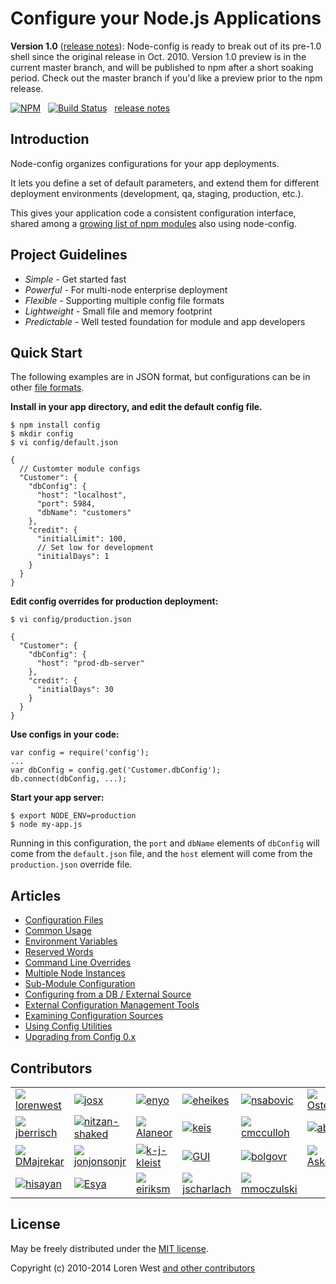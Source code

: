 Configure your Node.js Applications
===================================

**Version 1.0** ([release notes](https://github.com/lorenwest/node-config/wiki/Upgrading-From-Config-0.x)): Node-config is ready to break out of its pre-1.0 shell since the original release in Oct. 2010.  Version 1.0 preview is in the current master branch, and will be published to npm after a short soaking period. Check out the master branch if you'd like a preview prior to the npm release.

[![NPM](https://nodei.co/npm/config.svg?downloads=true&stars=true)](https://nodei.co/npm/config/)&nbsp;&nbsp;
[![Build Status](https://secure.travis-ci.org/lorenwest/node-config.svg?branch=master)](https://travis-ci.org/lorenwest/node-config)&nbsp;&nbsp;
[release notes](https://github.com/lorenwest/node-config/blob/master/History.md)

Introduction
------------

Node-config organizes configurations for your app deployments.

It lets you define a set of default parameters,
and extend them for different deployment environments (development, qa,
staging, production, etc.).

This gives your application code a consistent configuration interface, shared among a
[growing list of npm modules](https://www.npmjs.org/browse/depended/config) also using node-config.

Project Guidelines
------------------

* *Simple* - Get started fast
* *Powerful* - For multi-node enterprise deployment
* *Flexible* - Supporting multiple config file formats
* *Lightweight* - Small file and memory footprint
* *Predictable* - Well tested foundation for module and app developers

Quick Start
---------------
The following examples are in JSON format, but configurations can be in other [file formats](https://github.com/lorenwest/node-config/wiki/Configuration-Files#file-formats).

**Install in your app directory, and edit the default config file.**

    $ npm install config
    $ mkdir config
    $ vi config/default.json

    {
      // Customter module configs
      "Customer": {
        "dbConfig": {
          "host": "localhost",
          "port": 5984,
          "dbName": "customers"
        },
        "credit": {
          "initialLimit": 100,
          // Set low for development
          "initialDays": 1
        }
      }
    }

**Edit config overrides for production deployment:**

    $ vi config/production.json

    {
      "Customer": {
        "dbConfig": {
          "host": "prod-db-server"
        },
        "credit": {
          "initialDays": 30
        }
      }
    }

**Use configs in your code:**

    var config = require('config');
    ...
    var dbConfig = config.get('Customer.dbConfig');
    db.connect(dbConfig, ...);

**Start your app server:**

    $ export NODE_ENV=production
    $ node my-app.js

Running in this configuration, the `port` and `dbName` elements of `dbConfig`
will come from the `default.json` file, and the `host` element will
come from the `production.json` override file.

Articles
--------

* [Configuration Files](https://github.com/lorenwest/node-config/wiki/Configuration-Files)
* [Common Usage](https://github.com/lorenwest/node-config/wiki/Common-Usage)
* [Environment Variables](https://github.com/lorenwest/node-config/wiki/Environment-Variables)
* [Reserved Words](https://github.com/lorenwest/node-config/wiki/Reserved-Words)
* [Command Line Overrides](https://github.com/lorenwest/node-config/wiki/Command-Line-Overrides)
* [Multiple Node Instances](https://github.com/lorenwest/node-config/wiki/Multiple-Node-Instances)
* [Sub-Module Configuration](https://github.com/lorenwest/node-config/wiki/Sub-Module-Configuration)
* [Configuring from a DB / External Source](https://github.com/lorenwest/node-config/wiki/Configuring-from-a-DB-/-External-Source)
* [External Configuration Management Tools](https://github.com/lorenwest/node-config/wiki/External-Configuration-Management-Tools)
* [Examining Configuration Sources](https://github.com/lorenwest/node-config/wiki/Examining-Configuration-Sources)
* [Using Config Utilities](https://github.com/lorenwest/node-config/wiki/Using-Config-Utilities)
* [Upgrading from Config 0.x](https://github.com/lorenwest/node-config/wiki/Upgrading-From-Config-0.x)

Contributors
------------
<table id="contributors"><tr><td><img src=https://avatars.githubusercontent.com/u/373538?><a href="https://github.com/lorenwest">lorenwest</a></td><td><img src=https://avatars.githubusercontent.com/u/791137?><a href="https://github.com/josx">josx</a></td><td><img src=https://avatars.githubusercontent.com/u/133277?><a href="https://github.com/enyo">enyo</a></td><td><img src=https://avatars.githubusercontent.com/u/1656140?><a href="https://github.com/eheikes">eheikes</a></td><td><img src=https://avatars.githubusercontent.com/u/842998?><a href="https://github.com/nsabovic">nsabovic</a></td><td><img src=https://avatars.githubusercontent.com/u/506460?><a href="https://github.com/Osterjour">Osterjour</a></td></tr><tr><td><img src=https://avatars.githubusercontent.com/u/145742?><a href="https://github.com/jberrisch">jberrisch</a></td><td><img src=https://avatars.githubusercontent.com/u/1918551?><a href="https://github.com/nitzan-shaked">nitzan-shaked</a></td><td><img src=https://avatars.githubusercontent.com/u/3058150?><a href="https://github.com/Alaneor">Alaneor</a></td><td><img src=https://avatars.githubusercontent.com/u/125062?><a href="https://github.com/keis">keis</a></td><td><img src=https://avatars.githubusercontent.com/u/157303?><a href="https://github.com/cmcculloh">cmcculloh</a></td><td><img src=https://avatars.githubusercontent.com/u/16861?><a href="https://github.com/abh">abh</a></td></tr><tr><td><img src=https://avatars.githubusercontent.com/u/28898?><a href="https://github.com/DMajrekar">DMajrekar</a></td><td><img src=https://avatars.githubusercontent.com/u/2533984?><a href="https://github.com/jonjonsonjr">jonjonsonjr</a></td><td><img src=https://avatars.githubusercontent.com/u/157474?><a href="https://github.com/k-j-kleist">k-j-kleist</a></td><td><img src=https://avatars.githubusercontent.com/u/12112?><a href="https://github.com/GUI">GUI</a></td><td><img src=https://avatars.githubusercontent.com/u/811927?><a href="https://github.com/bolgovr">bolgovr</a></td><td><img src=https://avatars.githubusercontent.com/u/672821?><a href="https://github.com/Askelkana">Askelkana</a></td></tr><tr><td><img src=https://avatars.githubusercontent.com/u/941125?><a href="https://github.com/hisayan">hisayan</a></td><td><img src=https://avatars.githubusercontent.com/u/937179?><a href="https://github.com/Esya">Esya</a></td><td><img src=https://avatars.githubusercontent.com/u/865153?><a href="https://github.com/eiriksm">eiriksm</a></td><td><img src=https://avatars.githubusercontent.com/u/1087986?><a href="https://github.com/jscharlach">jscharlach</a></td><td><img src=https://avatars.githubusercontent.com/u/3645924?><a href="https://github.com/mmoczulski">mmoczulski</a></td></tr></table>

License
-------

May be freely distributed under the [MIT license](https://raw.githubusercontent.com/lorenwest/node-config/master/LICENSE).

Copyright (c) 2010-2014 Loren West
[and other contributors](https://github.com/lorenwest/node-config/graphs/contributors)

